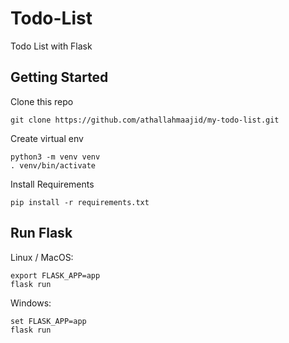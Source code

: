 # Todo-List
Todo List with Flask

## Getting Started

Clone this repo
```
git clone https://github.com/athallahmaajid/my-todo-list.git
```

Create virtual env
```
python3 -m venv venv
. venv/bin/activate
```

Install Requirements
```
pip install -r requirements.txt
```

## Run Flask

Linux / MacOS:
```
export FLASK_APP=app
flask run
```
Windows:
```
set FLASK_APP=app
flask run
```
